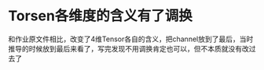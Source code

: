 # Torsen各维度的含义有了调换

和作业原文件相比，改变了4维Tensor各自的含义，把channel放到了最后，当时推导的时候放到最后来看了，写完发现不用调换肯定也可以，但不本质就没有改过去了